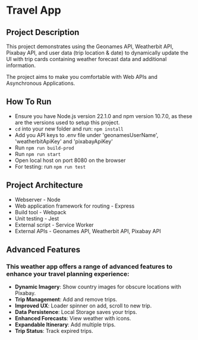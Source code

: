 # Travel App

## Project Description

This project demonstrates using the Geonames API, Weatherbit API, Pixabay API, and user data (trip location & date) to dynamically update the UI with trip cards containing weather forecast data and additional information.

The project aims to make you comfortable with Web APIs and Asynchronous Applications.

## How To Run

-   Ensure you have Node.js version 22.1.0 and npm version 10.7.0, as these are the versions used to setup this project.
-   `cd` into your new folder and run: `npm install`
-   Add you API keys to .env file under 'geonamesUserName', 'weatherbitApiKey' and 'pixabayApiKey'
-   Run `npm run build-prod`
-   Run `npm run start`
-   Open local host on port 8080 on the browser
-   For testing: run `npm run test`

## Project Architecture

-   Webserver - Node
-   Web application framework for routing - Express
-   Build tool - Webpack
-   Unit testing - Jest
-   External script - Service Worker
-   External APIs - Geonames API, Weatherbit API, Pixabay API

## Advanced Features

### This weather app offers a range of advanced features to enhance your travel planning experience:

-   **Dynamic Imagery**: Show country images for obscure locations with Pixabay.
-   **Trip Management**: Add and remove trips.
-   **Improved UX**: Loader spinner on add, scroll to new trip.
-   **Data Persistence**: Local Storage saves your trips.
-   **Enhanced Forecasts**: View weather with icons.
-   **Expandable Itinerary**: Add multiple trips.
-   **Trip Status**: Track expired trips.

